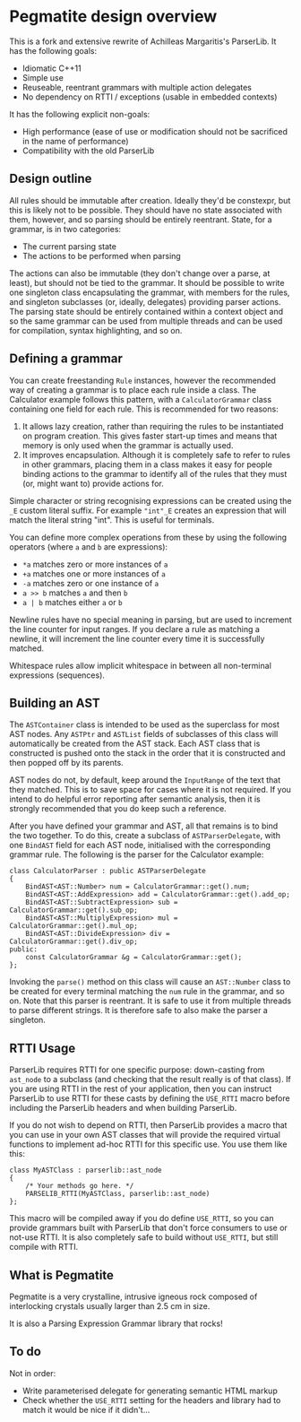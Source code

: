 Pegmatite design overview
=========================

This is a fork and extensive rewrite of Achilleas Margaritis's ParserLib.  It
has the following goals:

- Idiomatic C++11
- Simple use
- Reuseable, reentrant grammars with multiple action delegates
- No dependency on RTTI / exceptions (usable in embedded contexts)

It has the following explicit non-goals:

- High performance (ease of use or modification should not be sacrificed in the
  name of performance)
- Compatibility with the old ParserLib

Design outline
--------------

All rules should be immutable after creation.  Ideally they'd be constexpr, but
this is likely not to be possible.  They should have no state associated with
them, however, and so parsing should be entirely reentrant.  State, for a
grammar, is in two categories:

- The current parsing state
- The actions to be performed when parsing

The actions can also be immutable (they don't change over a parse, at least),
but should not be tied to the grammar.  It should be possible to write one
singleton class encapsulating the grammar, with members for the rules, and
singleton subclasses (or, ideally, delegates) providing parser actions.  The
parsing state should be entirely contained within a context object and so the
same grammar can be used from multiple threads and can be used for compilation,
syntax highlighting, and so on.

Defining a grammar
------------------

You can create freestanding `Rule` instances, however the recommended way of
creating a grammar is to place each rule inside a class.  The Calculator
example follows this pattern, with a `CalculatorGrammar` class containing one
field for each rule.  This is recommended for two reasons:

 1) It allows lazy creation, rather than requiring the rules to be instantiated
    on program creation.  This gives faster start-up times and means that
    memory is only used when the grammar is actually used.
 2) It improves encapsulation.  Although it is completely safe to refer to
    rules in other grammars, placing them in a class makes it easy for people
    binding actions to the grammar to identify all of the rules that they must
    (or, might want to) provide actions for.

Simple character or string recognising expressions can be created using the
`_E` custom literal suffix.  For example `"int"_E` creates an expression that
will match the literal string "int".  This is useful for terminals.

You can define more complex operations from these by using the following
operators (where `a` and `b` are expressions):

 - `*a` matches zero or more instances of `a`
 - `+a` matches one or more instances of `a`
 - `-a` matches zero or one instance of `a`
 - `a >> b` matches `a` and then `b`
 - `a | b` matches either `a` or `b`

Newline rules have no special meaning in parsing, but are used to increment the
line counter for input ranges.  If you declare a rule as matching a newline, it
will increment the line counter every time it is successfully matched.

Whitespace rules allow implicit whitespace in between all non-terminal
expressions (sequences).

Building an AST
---------------

The `ASTContainer` class is intended to be used as the superclass for most AST
nodes.  Any `ASTPtr` and `ASTList` fields of subclasses of this class will
automatically be created from the AST stack.  Each AST class that is
constructed is pushed onto the stack in the order that it is constructed and
then popped off by its parents.

AST nodes do not, by default, keep around the `InputRange` of the text that
they matched.  This is to save space for cases where it is not required.  If
you intend to do helpful error reporting after semantic analysis, then it is
strongly recommended that you do keep such a reference.

After you have defined your grammar and AST, all that remains is to bind the
two together.  To do this, create a subclass of `ASTParserDelegate`, with one
`BindAST` field for each AST node, initialised with the corresponding grammar
rule.  The following is the parser for the Calculator example:

	class CalculatorParser : public ASTParserDelegate
	{
		BindAST<AST::Number> num = CalculatorGrammar::get().num;
		BindAST<AST::AddExpression> add = CalculatorGrammar::get().add_op;
		BindAST<AST::SubtractExpression> sub = CalculatorGrammar::get().sub_op;
		BindAST<AST::MultiplyExpression> mul = CalculatorGrammar::get().mul_op;
		BindAST<AST::DivideExpression> div = CalculatorGrammar::get().div_op;
	public:
		const CalculatorGrammar &g = CalculatorGrammar::get();
	};

Invoking the `parse()` method on this class will cause an `AST::Number` class
to be created for every terminal matching the `num` rule in the grammar, and so
on.  Note that this parser is reentrant.  It is safe to use it from multiple
threads to parse different strings.  It is therefore safe to also make the
parser a singleton.

RTTI Usage
----------

ParserLib requires RTTI for one specific purpose: down-casting from `ast_node`
to a subclass (and checking that the result really is of that class).  If you
are using RTTI in the rest of your application, then you can instruct ParserLib
to use RTTI for these casts by defining the `USE_RTTI` macro before including
the ParserLib headers and when building ParserLib.

If you do not wish to depend on RTTI, then ParserLib provides a macro that you
can use in your own AST classes that will provide the required virtual
functions to implement ad-hoc RTTI for this specific use.  You use them like
this:

	class MyASTClass : parserlib::ast_node
	{
		/* Your methods go here. */
		PARSELIB_RTTI(MyASTClass, parserlib::ast_node)
	};

This macro will be compiled away if you do define `USE_RTTI`, so you can
provide grammars built with ParserLib that don't force consumers to use or
not-use RTTI.  It is also completely safe to build without `USE_RTTI`, but
still compile with RTTI.

What is Pegmatite
-----------------

Pegmatite is a very crystalline, intrusive igneous rock composed of
interlocking crystals usually larger than 2.5 cm in size.

It is also a Parsing Expression Grammar library that rocks!

To do
-----

Not in order:

- Write parameterised delegate for generating semantic HTML markup
- Check whether the `USE_RTTI` setting for the headers and library had to match
  it would be nice if it didn't...
